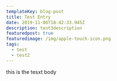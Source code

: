```yaml
---
templateKey: blog-post
title: Test Entry
date: 2019-11-06T18:42:33.945Z
description: test3description
featuredpost: true
featuredimage: /img/apple-touch-icon.png
tags:
  - test
  - test2
---
```

this is the tesxt body
